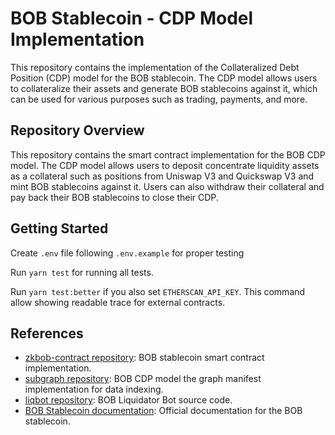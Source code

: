 # BOB Stablecoin - CDP Model Implementation

This repository contains the implementation of the Collateralized Debt Position (CDP) model for the BOB stablecoin. The CDP model allows users to collateralize their assets and generate BOB stablecoins against it, which can be used for various purposes such as trading, payments, and more.

## Repository Overview

This repository contains the smart contract implementation for the BOB CDP model. The CDP model allows users to deposit concentrate liquidity assets as a collateral such as positions from Uniswap V3 and Quickswap V3 and mint BOB stablecoins against it. Users can also withdraw their collateral and pay back their BOB stablecoins to close their CDP.

## Getting Started

Create `.env` file following `.env.example` for proper testing

Run `yarn test` for running all tests.

Run `yarn test:better` if you also set `ETHERSCAN_API_KEY`. This command allow showing readable trace for external contracts.

## References
- [zkbob-contract repository](https://github.com/zkBob/zkbob-contracts): BOB stablecoin smart contract implementation.
- [subgraph repository](https://github.com/zkBob/cdp-nft-subgraph): BOB CDP model the graph manifest implementation for data indexing.
- [liqbot repository](https://github.com/zkBob/cdp-nft-liqbot): BOB Liquidator Bot source code.
- [BOB Stablecoin documentation](https://docs.zkbob.com/bob-stablecoin/bob-highlights): Official documentation for the BOB stablecoin.


